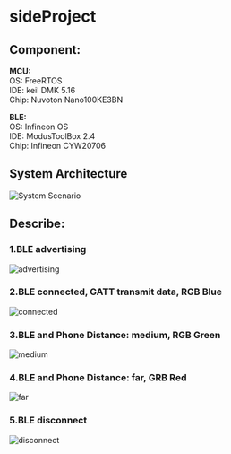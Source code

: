 # sideProject
## Component:
**MCU:**  
OS: FreeRTOS  
IDE: keil DMK 5.16  
Chip: Nuvoton Nano100KE3BN    

**BLE:**  
OS: Infineon OS  
IDE: ModusToolBox 2.4  
Chip: Infineon CYW20706  

## System Architecture
![System Scenario](https://github.com/adam831024/sideProject/blob/main/picture/sideProject.jpg)
## Describe: 

### 1.BLE advertising  
![advertising](https://github.com/adam831024/sideProject/blob/main/picture/adv.jpg)

### 2.BLE connected, GATT transmit data, RGB Blue  
![connected](https://github.com/adam831024/sideProject/blob/main/picture/close.jpg)

### 3.BLE and Phone Distance: medium, RGB Green    
![medium](https://github.com/adam831024/sideProject/blob/main/picture/medium.jpg)

### 4.BLE and Phone Distance: far, GRB Red    
![far](https://github.com/adam831024/sideProject/blob/main/picture/far.jpg)

### 5.BLE disconnect  
![disconnect](https://github.com/adam831024/sideProject/blob/main/picture/disconnect.jpg)
